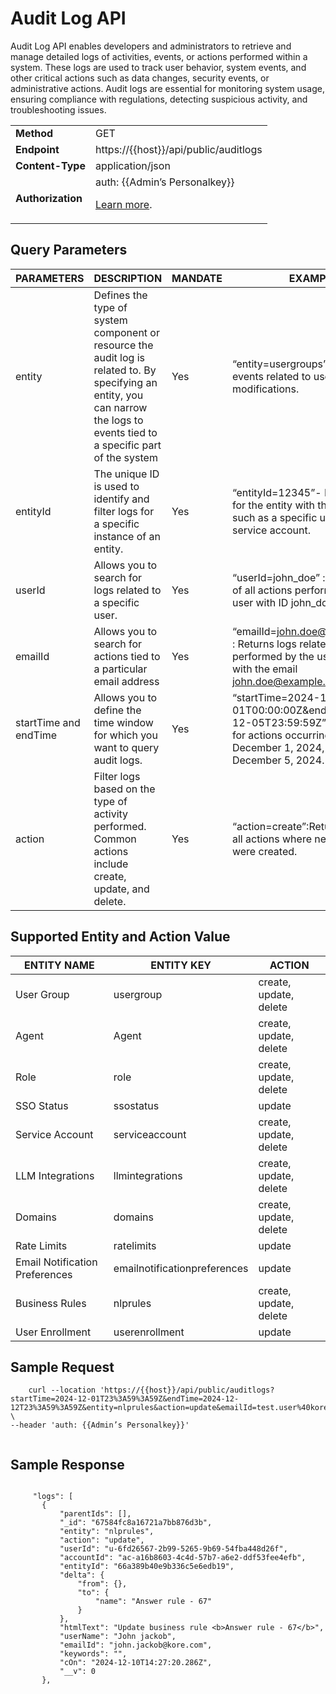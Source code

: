 # Audit Log API

Audit Log API enables developers and administrators to retrieve and manage detailed logs of activities, events, or actions performed within a system. These logs are used to track user behavior, system events, and other critical actions such as data changes, security events, or administrative actions. Audit logs are essential for monitoring system usage, ensuring compliance with regulations, detecting suspicious activity, and troubleshooting issues.

<table>
  <tr>
   <td><b>Method</b>
   </td>
   <td>GET
   </td>
  </tr>
  <tr>
   <td><b>Endpoint</b>
   </td>
   <td>https://{{host}}/api/public/auditlogs
   </td>
  </tr>
  <tr>
   <td><b>Content-Type</b>
   </td>
   <td>application/json
   </td>
  </tr>
  <tr>
   <td><b>Authorization</b>
   </td>
   <td>auth: {{Admin’s Personalkey}} 
   <p><a href="/docs/ai-for-work/APIs/authorization/">Learn more</a>.</p>
   </td>
  </tr>
</table>



## Query Parameters

| **PARAMETERS**        | **DESCRIPTION**                                                                                                                                                                | **MANDATE** | **EXAMPLE**                                                                                                                                         |
|-----------------------|--------------------------------------------------------------------------------------------------------------------------------------------------------------------------------|---------------|-----------------------------------------------------------------------------------------------------------------------------------------------------|
| entity                | Defines the type of system component or resource the audit log is related to. By specifying an entity, you can narrow the logs to events tied to a specific part of the system | Yes           | “entity=usergroups”- Returns events related to user group modifications.                                                                            |
| entityId              | The unique ID is used to identify and filter logs for a specific instance of an entity.                                                                                        | Yes           | “entityId=12345”- Returns logs for the entity with the ID 12345 such as a specific user group or service account.                                   |
| userId                | Allows you to search for logs related to a specific user.                                                                                                                      | Yes           | “userId=john_doe” : Returns logs of all actions performed by the user with ID john_doe.                                                             |
| emailId               | Allows you to search for actions tied to a particular email address                                                                                                            | Yes           | “emailId=john.doe@example.com” : Returns logs related to actions performed by the user associated with the email john.doe@example.com               |
| startTime and endTime | Allows you to define the time window for which you want to query audit logs.                                                                                                   | Yes           | “startTime=2024-12-01T00:00:00Z&endTime=2024-12-05T23:59:59Z” :Returns logs for actions occurring between December 1, 2024, and December 5, 2024.   |
| action                | Filter logs based on the type of activity performed. Common actions include create, update, and delete.                                                                        | Yes           | “action=create”:Returns logs for all actions where new records were created.                                                                       |

## Supported Entity and Action Value

| **ENTITY NAME**                | **ENTITY KEY**               | **ACTION**             |
|--------------------------------|------------------------------|------------------------|
| User Group                     | usergroup                    | create, update, delete |
| Agent                          | Agent                        | create, update, delete |
| Role                           | role                         | create, update, delete |
| SSO Status                     | ssostatus                    | update                 |
| Service Account                | serviceaccount               | create, update, delete |
| LLM Integrations               | llmintegrations              | create, update, delete |
| Domains                        | domains                      | create, update, delete |
| Rate Limits                    | ratelimits                   | update                 |
| Email Notification Preferences | emailnotificationpreferences | update                 |
| Business Rules                 | nlprules                     | create, update, delete |
| User Enrollment                | userenrollment               | update                 |

## Sample Request

```
    curl --location 'https://{{host}}/api/public/auditlogs?startTime=2024-12-01T23%3A59%3A59Z&endTime=2024-12-12T23%3A59%3A59Z&entity=nlprules&action=update&emailId=test.user%40kore.com' \
--header 'auth: {{Admin’s Personalkey}}'


```


## Sample Response


```
 
     "logs": [
       {
           "parentIds": [],
           "_id": "67584fc8a16721a7bb876d3b",
           "entity": "nlprules",
           "action": "update",
           "userId": "u-6fd26567-2b99-5265-9b69-54fba448d26f",
           "accountId": "ac-a16b8603-4c4d-57b7-a6e2-ddf53fee4efb",
           "entityId": "66a389b40e9b336c5e6edb19",
           "delta": {
               "from": {},
               "to": {
                   "name": "Answer rule - 67"
               }
           },
           "htmlText": "Update business rule <b>Answer rule - 67</b>",
           "userName": "John jackob",
           "emailId": "john.jackob@kore.com",
           "keywords": "",
           "cOn": "2024-12-10T14:27:20.286Z",
           "__v": 0
       },


     
```
